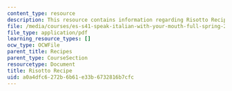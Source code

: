```yaml
---
content_type: resource
description: This resource contains information regarding Risotto Recipe.
file: /media/courses/es-s41-speak-italian-with-your-mouth-full-spring-2012/a0a4dfc6272b6b61e33b6732816b7cfc_MITES_S41S12_recipe_2.pdf
file_type: application/pdf
learning_resource_types: []
ocw_type: OCWFile
parent_title: Recipes
parent_type: CourseSection
resourcetype: Document
title: Risotto Recipe
uid: a0a4dfc6-272b-6b61-e33b-6732816b7cfc
---
```

